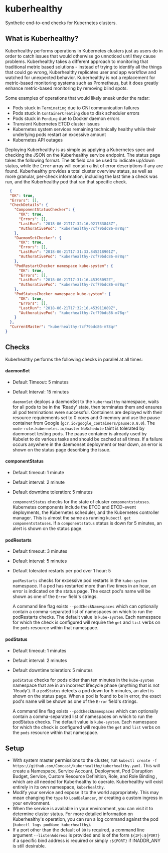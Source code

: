 # kuberhealthy

Synthetic end-to-end checks for Kubernetes clusters.

## What is Kuberhealthy?

Kuberhealthy performs operations in Kubernetes clusters just as users do in order to catch issues that would otherwise go unnoticed until they cause problems.  Kuberhealthy takes a different approach to monitoring that traditional metric based solutions - instead of trying to identify all the things that could go wrong, Kuberhealthy replicates user and app workflow and watched for unexpected behavior.  Kuberhealthy is not a replacement for metric-based monitoring systems such as Prometheus, but it does greatly enhance metric-based monitoring by removing blind spots.

Some examples of operations that would likely sneak under the radar:

- Pods stuck in `Terminating` due to CNI communication failures
- Pods stuck in `ContainerCreating` due to disk scheduler errors
- Pods stuck in `Pending` due to Docker daemon errors
- Transient Kubernetes ETCD cluster issues
- Kubernetes system services remaining technically healthy while their underlying pods restart an excessive amount
- Kubernetes API outages

Deploying Kuberhealthy is as simple as applying a Kubernetes spec and checking the JSON on the Kuberhealthy service endpoint.  The status page takes the following format.  The `OK` field can be used to indicate up/down status, while the `Error` array will contain a list of error descriptions if any are found.  Kuberhealthy provides a total cluster overview status, as well as more granular, per-check information, including the last time a check was run, and the Kuberhealthy pod that ran that specific check.

```json
  {
  "OK": true,
  "Errors": [],
  "CheckDetails": {
    "ComponentStatusChecker": {
      "OK": true,
      "Errors": [],
      "LastRun": "2018-06-21T17:32:16.921733843Z",
      "AuthorativePod": "kuberhealthy-7cf79bdc86-m78qr"
    },
    "DaemonSetChecker": {
      "OK": true,
      "Errors": [],
      "LastRun": "2018-06-21T17:31:33.845218901Z",
      "AuthorativePod": "kuberhealthy-7cf79bdc86-m78qr"
    },
    "PodRestartChecker namespace kube-system": {
      "OK": true,
      "Errors": [],
      "LastRun": "2018-06-21T17:31:16.45395092Z",
      "AuthorativePod": "kuberhealthy-7cf79bdc86-m78qr"
    },
    "PodStatusChecker namespace kube-system": {
      "OK": true,
      "Errors": [],
      "LastRun": "2018-06-21T17:32:16.453911089Z",
      "AuthorativePod": "kuberhealthy-7cf79bdc86-m78qr"
    }
  },
  "CurrentMaster": "kuberhealthy-7cf79bdc86-m78qr"
}
```

## Checks

Kuberhealthy performs the following checks in parallel at all times:


#### daemonSet

  - Default Timeout: 5 minutes
  - Default Interval: 15 minutes

    `daemonSet` deploys a daemonSet to the `kuberhealthy` namespace, waits for all pods to be in the 'Ready' state, then terminates them and ensures all pod terminations were successful.  Containers are deployed with their resource requirements set to 0 cores and 0 memory and use the pause container from Google (`gcr.io/google_containers/pause:0.8.0`).  The `node-role.kubernetes.io/master` `NoSchedule` taint is tolerated by daemonset testing pods.  The pause container is already used by Kubelet to do various tasks and should be cached at all times.  If a failure occurs anywhere in the daemonset deployment or tear down, an error is shown on the status page describing the issue.

#### componentStatus

- Default timeout: 1 minute
- Default interval: 2 minute
- Default downtime toleration: 5 minutes

  `componentStatus` checks for the state of cluster `componentstatuses`.  Kubernetes components include the ETCD and ETCD-event deployments, the Kubernetes scheduler, and the Kubernetes controller manager.  This is almost the same as running `kubectl get componentstatuses`.  If a `componentstatus` status is down for 5 minutes, an alert is shown on the status page.

#### podRestarts

  - Default timeout: 3 minutes
  - Default interval: 5 minutes
  - Default tolerated restarts per pod over 1 hour: 5

    `podRestarts` checks for excessive pod restarts in the `kube-system` namespace.  If a pod has restarted more than five times in an hour, an error is indicated on the status page.  The exact pod's name will be shown as one of the `Error` field's strings.

    A command line flag exists `--podCheckNamespaces` which can optionally contain a comma-separated list of namespaces on which to run the podRestarts checks.  The default value is `kube-system`.  Each namespace for which the check is configured will require the `get` and `list` verbs on the `pods` resource within that namespace.

#### podStatus

  - Default timeout: 1 minutes
  - Default interval: 2 minutes
  - Default downtime toleration: 5 minutes

    `podStatus` checks for pods older than ten minutes in the `kube-system` namespace that are in an incorrect lifecycle phase (anything that is not 'Ready').  If a `podStatus` detects a pod down for 5 minutes, an alert is shown on the status page. When a pod is found to be in error, the exact pod's name will be shown as one of the `Error` field's strings.

    A command line flag exists `--podCheckNamespaces` which can optionally contain a comma-separated list of namespaces on which to run the podStatus checks.  The default value is `kube-system`.  Each namespace for which the check is configured will require the `get` and `list` verbs on the `pods` resource within that namespace.

## Setup

- With system master permissions to the cluster, run `kubectl create -f https://github.com/Comcast/kuberhealthy/kuberhealthy.yaml`. This will create a Namespace, Service Account, Deployment, Pod Disruption Budget, Service, Custom Resource Definition, Role, and Role Binding , which are all needed for Kuberhealthy to operate.  Kuberhealthy will exist entirely in its own namespace, `kuberhealthy`.
- Modify your service and expose it to the world appropriately.  This may mean changing the `type` to `LoadBalancer`, or creating a custom ingress in your environment.
- When the service is available in your environment, you can visit it to determine cluster status.  For more detailed information on Kuberhealthy's operation, you can run a log command against the pod (`kubectl logs podName kuberhealthy`).
- If a port other than the default of `80` is required, a command line argument `--listenAddress` is provided and is of the form `${IP}:${PORT}` if a specific bind address is required or simply `:${PORT}` if INADDR_ANY is still desirable.
